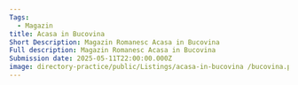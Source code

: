 ```yaml
---
Tags:
  - Magazin
title: Acasa in Bucovina
Short Description: Magazin Romanesc Acasa in Bucovina
Full description: Magazin Romanesc Acasa in Bucovina
Submission date: 2025-05-11T22:00:00.000Z
image: directory-practice/public/Listings/acasa-in-bucovina /bucovina.png
---
```




